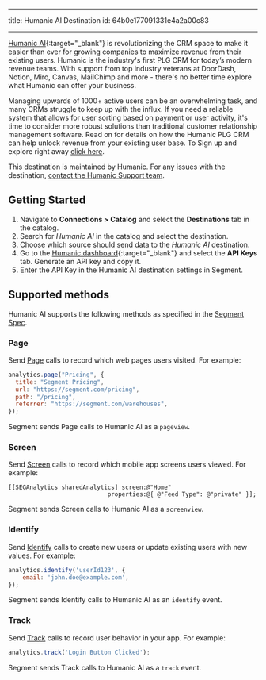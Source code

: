 ---
title: Humanic AI Destination
id: 64b0e177091331e4a2a00c83
___

[Humanic AI](https://humanic.ai/?utm_source=segmentio&utm_medium=docs&utm_campaign=partners){:target="_blank"} is revolutionizing the CRM space to make it easier than ever for growing companies to maximize revenue from their existing users. Humanic is the industry's first PLG CRM for today’s modern revenue teams. With support from top industry veterans at DoorDash, Notion, Miro, Canvas, MailChimp and more - there's no better time explore what Humanic can offer your business.

Managing upwards of 1000+ active users can be an overwhelming task, and many CRMs struggle to keep up with the influx. If you need a reliable system that allows for user sorting based on payment or user activity, it's time to consider more robust solutions than traditional customer relationship management software. Read on for details on how the Humanic PLG CRM can help unlock revenue from your existing user base. To Sign up and explore right away [click here](https://humanic.ai/signup?utm_source=segmentio&utm_medium=docs&utm_campaign=partners).

This destination is maintained by Humanic. For any issues with the destination, [contact the Humanic Support team](mailto:support@humanic.ai).

## Getting Started

1. Navigate to **Connections > Catalog** and select the **Destinations** tab in the catalog. 
2. Search for *Humanic AI* in the catalog and select the destination. 
3. Choose which source should send data to the *Humanic AI* destination. 
4. Go to the [Humanic dashboard](https://dashboard.humanic.ai/dashboard/profile/){:target="_blank"} and select the **API Keys** tab. Generate an API key and copy it. 
5. Enter the API Key in the Humanic AI destination settings in Segment. 


## Supported methods

Humanic AI supports the following methods as specified in the [Segment Spec](/docs/connections/spec).

### Page

Send [Page](/docs/connections/spec/page) calls to record which web pages users visited. For example:

```js
analytics.page("Pricing", {
  title: "Segment Pricing",
  url: "https://segment.com/pricing",
  path: "/pricing",
  referrer: "https://segment.com/warehouses",
});
```

Segment sends Page calls to Humanic AI as a `pageview`.

### Screen

Send [Screen](/docs/connections/spec/screen) calls to record which mobile app screens users viewed. For example:

```obj-c
[[SEGAnalytics sharedAnalytics] screen:@"Home"
                            properties:@{ @"Feed Type": @"private" }];
```

Segment sends Screen calls to Humanic AI as a `screenview`.

### Identify

Send [Identify](/docs/connections/spec/identify) calls to create new users or update existing users with new values. For example:

```js
analytics.identify('userId123', {
    email: 'john.doe@example.com',
});
```

Segment sends Identify calls to Humanic AI as an `identify` event.

### Track

Send [Track](/docs/connections/spec/track) calls to record user behavior in your app. For example:

```js
analytics.track('Login Button Clicked');
```

Segment sends Track calls to Humanic AI as a `track` event.


